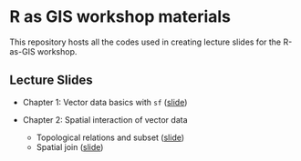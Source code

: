 # R as GIS workshop materials

This repository hosts all the codes used in creating lecture slides for the R-as-GIS workshop.

## Lecture Slides

+ Chapter 1: Vector data basics with `sf` ([slide](https://tmieno2.github.io/R-as-GIS-workshop/L01_vector_basics.html))

+ Chapter 2: Spatial interaction of vector data 
  + Topological relations and subset ([slide](https://tmieno2.github.io/R-as-GIS-workshop/L02_1_vector_interactions.html))
  + Spatial join ([slide](https://tmieno2.github.io/R-as-GIS-workshop/L02_2_spatial_join.html))
